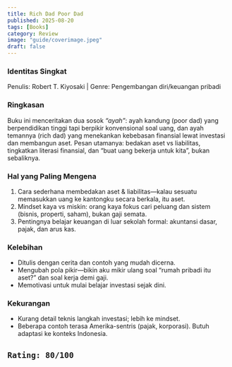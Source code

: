 ```yaml
---
title: Rich Dad Poor Dad
published: 2025-08-20
tags: [Books]
category: Review
image: "guide/coverimage.jpeg"
draft: false
---
```


### Identitas Singkat

Penulis: Robert T. Kiyosaki | Genre: Pengembangan diri/keuangan pribadi


### Ringkasan

Buku ini menceritakan dua sosok *“ayah”*: ayah kandung (poor dad) yang berpendidikan tinggi tapi berpikir konvensional soal uang, dan ayah temannya (rich dad) yang menekankan kebebasan finansial lewat investasi dan membangun aset. Pesan utamanya: bedakan aset vs liabilitas, tingkatkan literasi finansial, dan “buat uang bekerja untuk kita”, bukan sebaliknya.


### Hal yang Paling Mengena

1. Cara sederhana membedakan aset & liabilitas—kalau sesuatu memasukkan uang ke kantongku secara berkala, itu aset.
2. Mindset kaya vs miskin: orang kaya fokus cari peluang dan sistem (bisnis, properti, saham), bukan gaji semata.
3. Pentingnya belajar keuangan di luar sekolah formal: akuntansi dasar, pajak, dan arus kas.


### Kelebihan

- Ditulis dengan cerita dan contoh yang mudah dicerna.
- Mengubah pola pikir—bikin aku mikir ulang soal “rumah pribadi itu aset?” dan soal kerja demi gaji.
- Memotivasi untuk mulai belajar investasi sejak dini.


### Kekurangan

- Kurang detail teknis langkah investasi; lebih ke mindset.
- Beberapa contoh terasa Amerika-sentris (pajak, korporasi). Butuh adaptasi ke konteks Indonesia.


## ```Rating: 80/100```